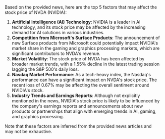 Based on the provided news, here are the top 5 factors that may affect the stock price of NVDA (NVIDIA):

1. **Artificial Intelligence (AI) Technology**: NVIDIA is a leader in AI technology, and its stock price may be affected by the increasing demand for AI solutions in various industries.
2. **Competition from Microsoft's Surface Products**: The announcement of new Surface products from Microsoft could potentially impact NVIDIA's market share in the gaming and graphics processing markets, which are significant contributors to NVDA's revenue.
3. **Market Volatility**: The stock price of NVDA has been affected by broader market trends, with a 1.55% decline in the latest trading session lagging the S&P 500's daily loss.
4. **Nasdaq Market Performance**: As a tech-heavy index, the Nasdaq's performance can have a significant impact on NVDA's stock price. The recent loss of 0.67% may be affecting the overall sentiment around NVIDIA's stock.
5. **Industry Trends and Earnings Reports**: Although not explicitly mentioned in the news, NVIDIA's stock price is likely to be influenced by the company's earnings reports and announcements about new products or partnerships that align with emerging trends in AI, gaming, and graphics processing.

Note that these factors are inferred from the provided news articles and may not be exhaustive.